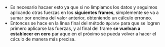- Es necesario hacaer esto ya que si no limpiamos los datos y seguimos aplicando otras fuerzas en los **siguientes frames**, simplemente se va a sumar por encima del valor anterior, obteniendo un cálculo erroneo.
- Entonces se hace en la línea final del método ```Update``` para que se logren primero aplicarse las fuerzas, y al final del frame **se vuelvan a establecer en cero** par aque en el próximo se pueda volver a hacer el cáculo de manera más precisa.

